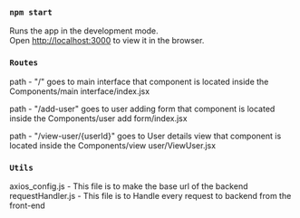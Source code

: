 
### `npm start`

Runs the app in the development mode.\
Open [http://localhost:3000](http://localhost:3000) to view it in the browser.

### `Routes`

path - "/" goes to main interface that component is located inside the Components/main interface/index.jsx
  
path - "/add-user" goes to user adding form that component is located inside the Components/user add form/index.jsx
    
path - "/view-user/{userId}" goes to User details view that component is located inside the Components/view user/ViewUser.jsx
  

### `Utils`
axios_config.js - This file is to make the base url of the backend
requestHandler.js - This file is to Handle every request to backend from the front-end

